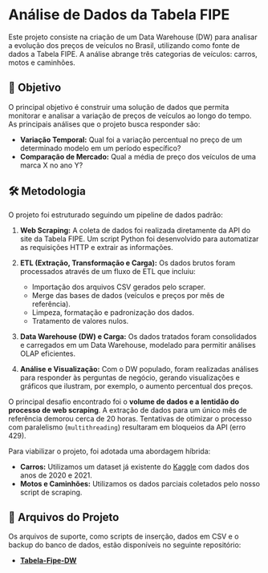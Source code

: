 # Análise de Dados da Tabela FIPE

Este projeto consiste na criação de um Data Warehouse (DW) para analisar a evolução dos preços de veículos no Brasil, utilizando como fonte de dados a Tabela FIPE. A análise abrange três categorias de veículos: carros, motos e caminhões.

## 🎯 Objetivo

O principal objetivo é construir uma solução de dados que permita monitorar e analisar a variação de preços de veículos ao longo do tempo. As principais análises que o projeto busca responder são:

* **Variação Temporal:** Qual foi a variação percentual no preço de um determinado modelo em um período específico?
* **Comparação de Mercado:** Qual a média de preço dos veículos de uma marca X no ano Y?

## 🛠️ Metodologia

O projeto foi estruturado seguindo um pipeline de dados padrão:

1.  **Web Scraping:** A coleta de dados foi realizada diretamente da API do site da Tabela FIPE. Um script Python foi desenvolvido para automatizar as requisições HTTP e extrair as informações.

2.  **ETL (Extração, Transformação e Carga):** Os dados brutos foram processados através de um fluxo de ETL que incluiu:
    * Importação dos arquivos CSV gerados pelo scraper.
    * Merge das bases de dados (veículos e preços por mês de referência).
    * Limpeza, formatação e padronização dos dados.
    * Tratamento de valores nulos.

3.  **Data Warehouse (DW) e Carga:** Os dados tratados foram consolidados e carregados em um Data Warehouse, modelado para permitir análises OLAP eficientes.

4.  **Análise e Visualização:** Com o DW populado, foram realizadas análises para responder às perguntas de negócio, gerando visualizações e gráficos que ilustram, por exemplo, o aumento percentual dos preços.

O principal desafio encontrado foi o **volume de dados e a lentidão do processo de web scraping**. A extração de dados para um único mês de referência demorou cerca de 20 horas. Tentativas de otimizar o processo com paralelismo (`multithreading`) resultaram em bloqueios da API (erro 429).

Para viabilizar o projeto, foi adotada uma abordagem híbrida:
* **Carros:** Utilizamos um dataset já existente do [Kaggle](https://www.kaggle.com/) com dados dos anos de 2020 e 2021.
* **Motos e Caminhões:** Utilizamos os dados parciais coletados pelo nosso script de scraping.

## 📂 Arquivos do Projeto

Os arquivos de suporte, como scripts de inserção, dados em CSV e o backup do banco de dados, estão disponíveis no seguinte repositório:

* **[Tabela-Fipe-DW](https://github.com/BeatrizPat/Tabela-Fipe-DW)**
